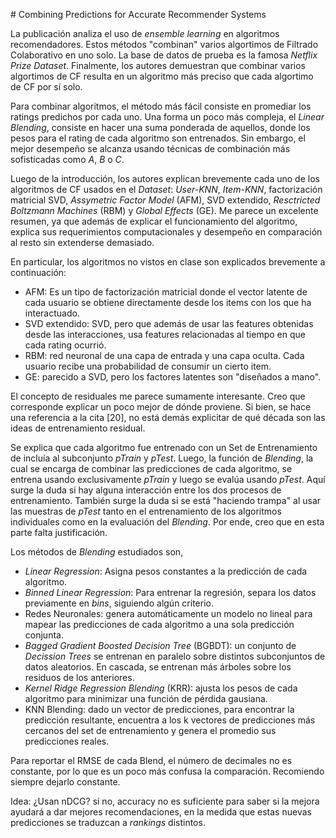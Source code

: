 # Combining Predictions for Accurate Recommender Systems

La publicación analiza el uso de *ensemble learning* en algoritmos recomendadores. Estos métodos "combinan" varios algortimos de Filtrado Colaborativo en uno solo. La base de datos de prueba es la famosa *Netflix Prize Dataset*. Finalmente, los autores demuestran que combinar varios algortimos de CF resulta en un algoritmo más preciso que cada algortimo de CF por sí solo.

Para combinar algoritmos, el método más fácil consiste en promediar los ratings predichos por cada uno. Una forma un poco más compleja, el *Linear Blending*, consiste en hacer una suma ponderada de aquellos, donde los pesos para el rating de cada algoritmo son entrenados. Sin embargo, el mejor desempeño se alcanza usando técnicas de combinación más sofisticadas como *A*, *B* o *C*.

Luego de la introducción, los autores explican brevemente cada uno de los algoritmos de CF usados en el *Dataset*: *User-KNN*, *Item-KNN*, factorización matricial SVD, *Assymetric Factor Model* (AFM), SVD extendido, *Resctricted Boltzmann Machines* (RBM) y *Global Effects* (GE). Me parece un excelente resumen, ya que además de explicar el funcionamiento del algoritmo, explica sus requerimientos computacionales y desempeño en comparación al resto sin extenderse demasiado.

En particular, los algoritmos no vistos en clase son explicados brevemente a continuación:
- AFM: Es un tipo de factorización matricial donde el vector latente de cada usuario se obtiene directamente desde los items con los que ha interactuado.
- SVD extendido: SVD, pero que además de usar las features obtenidas desde las interacciones, usa features relacionadas al tiempo en que cada rating ocurrió.
- RBM: red neuronal de una capa de entrada y una capa oculta. Cada usuario recibe una probabilidad de consumir un cierto item.
- GE: parecido a SVD, pero los factores latentes son "diseñados a mano".

El concepto de residuales me parece sumamente interesante. Creo que corresponde explicar un poco mejor de dónde proviene. Si bien, se hace una referencia a la cita [20], no está demás explicitar de qué década son las ideas de entrenamiento residual.

Se explica que cada algoritmo fue entrenado con un Set de Entrenamiento de incluía al subconjunto *pTrain* y *pTest*. Luego, la función de *Blending*, la cual se encarga de combinar las predicciones de cada algoritmo, se entrena usando exclusivamente *pTrain* y luego se evalúa usando *pTest*. Aquí surge la duda si hay alguna interacción entre los dos procesos de entrenamiento. También surge la duda si se está "haciendo trampa" al usar las muestras de *pTest* tanto en el entrenamiento de los algoritmos individuales como en la evaluación del *Blending*. Por ende, creo que en esta parte falta justificación.

Los métodos de *Blending* estudiados son,
- *Linear Regression*: Asigna pesos constantes a la predicción de cada algoritmo.
- *Binned Linear Regression*: Para entrenar la regresión, separa los datos previamente en *bins*, siguiendo algún criterio.
- Redes Neuronales: genera automáticamente un modelo no lineal para mapear las predicciones de cada algoritmo a una sola predicción conjunta.
- *Bagged Gradient Boosted Decision Tree* (BGBDT): un conjunto de *Decission Trees* se entrenan en paralelo sobre distintos subconjuntos de datos aleatorios. En cascada, se entrenan más árboles sobre los residuos de los anteriores.
- *Kernel Ridge Regression Blending* (KRR): ajusta los pesos de cada algoritmo para minimizar una función de pérdida gausiana.
- KNN Blending: dado un vector de predicciones, para encontrar la predicción resultante, encuentra a los k vectores de predicciones más cercanos del set de entrenamiento y genera el promedio sus predicciones reales.

Para reportar el RMSE de cada Blend, el número de decimales no es constante, por lo que es un poco más confusa la comparación. Recomiendo siempre dejarlo constante.


Idea: ¿Usan nDCG? si no, accuracy no es suficiente para saber si la mejora ayudará a dar mejores recomendaciones, en la medida que estas nuevas predicciones se traduzcan a *rankings* distintos.
